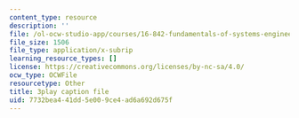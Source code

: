 ```yaml
---
content_type: resource
description: ''
file: /ol-ocw-studio-app/courses/16-842-fundamentals-of-systems-engineering-fall-2015/7732bea441dd5e009ce4ad6a692d675f_Gv3fPjWiQhs.vtt
file_size: 1506
file_type: application/x-subrip
learning_resource_types: []
license: https://creativecommons.org/licenses/by-nc-sa/4.0/
ocw_type: OCWFile
resourcetype: Other
title: 3play caption file
uid: 7732bea4-41dd-5e00-9ce4-ad6a692d675f
---
```

